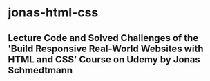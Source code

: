 # jonas-html-css
## Lecture Code and Solved Challenges of the 'Build Responsive Real-World Websites with HTML and CSS' Course on Udemy by Jonas Schmedtmann
